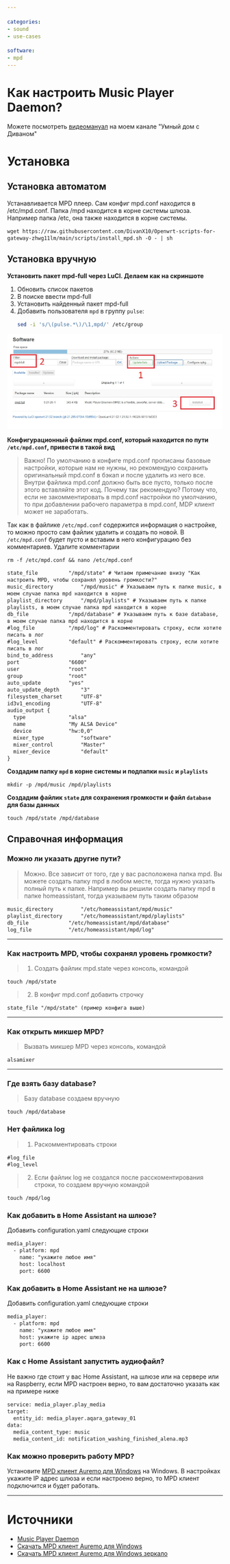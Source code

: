 ```yaml
---

categories:
- sound
- use-cases

software:
- mpd
---
```

# Как настроить Music Player Daemon?

Можете посмотреть [видеомануал](https://youtu.be/ur4laA1UsbI) на моем канале "Умный дом с Диваном"


# Установка

## Установка автоматом
Устанавливается MPD плеер. Сам конфиг mpd.conf находится в /etc/mpd.conf. Папка /mpd находится в корне системы шлюза. Например папка /etc, она также находится в корне системы.

```
wget https://raw.githubusercontent.com/DivanX10/Openwrt-scripts-for-gateway-zhwg11lm/main/scripts/install_mpd.sh -O - | sh
```

## Установка вручную

**Установить пакет mpd-full через LuCI. Делаем как на скриншоте**
1. Обновить список пакетов
2. В поиске ввести mpd-full
3. Установить найденный пакет mpd-full
4. Добавить пользователя `mpd` в группу `pulse`: 
   ```sh
   sed -i 's/\(pulse.*\)/\1,mpd/' /etc/group
   ```

![MPD](https://github.com/DivanX10/Openwrt-scripts-for-gateway-zhwg11lm/blob/main/image/install%20full-mpd.jpg)

**Конфигурационный файлик mpd.conf, который находится по пути `/etc/mpd.conf`, привести в такой вид**
> Важно! По умолчанию в конфиге mpd.conf прописаны базовые настройки, которые нам не нужны, но рекомендую сохранить оригинальный mpd.conf в бэкап и после удалить из него все. Внутри файлика mpd.conf должно быть все пусто, только после этого вставляйте этот код. Почему так рекомендую? Потому что, если не закомментировать в mpd.conf настройки по умолчанию, то при добавлении рабочего параметра в mpd.conf, MDP клиент может не заработать.

Так как в файлике `/etc/mpd.conf` содержится информация о настройке, то можно просто сам файлик удалить и создать по новой. В `/etc/mpd.conf` будет пусто и вставим в него конфигурацию без комментариев. Удалите комментарии

```
rm -f /etc/mpd.conf && nano /etc/mpd.conf
```

```
state_file			"/mpd/state" # Читаем примечание внизу "Как настроить MPD, чтобы сохранял уровень громкости?"
music_directory			"/mpd/music" # Указываем путь к папке music, в моем случае папка mpd находится в корне
playlist_directory		"/mpd/playlists" # Указываем путь к папке playlists, в моем случае папка mpd находится в корне
db_file 			"/mpd/database" # Указываем путь к базе database, в моем случае папка mpd находится в корне
#log_file			"/mpd/log" # Раскомментировать строку, если хотите писать в лог
#log_level			"default" # Раскомментировать строку, если хотите писать в лог
bind_to_address			"any"
port				"6600"
user				"root"
group				"root"
auto_update			"yes"
auto_update_depth		"3"
filesystem_charset		"UTF-8"
id3v1_encoding			"UTF-8"
audio_output {
  type				"alsa"
  name				"My ALSA Device"
  device			"hw:0,0"
  mixer_type			"software"
  mixer_control			"Master"
  mixer_device			"default"
}

```

**Создадим папку `mpd` в корне системы и подпапки `music` и `playlists`**

```
mkdir -p /mpd/music /mpd/playlists
```

**Создадим файлик `state` для сохранения громкости и файл `database` для базы данных**

```
touch /mpd/state /mpd/database
```

## Справочная информация

### Можно ли указать другие пути?
> Можно. Все зависит от того, где у вас расположена папка mpd. Вы можете создать папку mpd в любом месте, тогда нужно указать полный путь к папке. Например вы решили создать папку mpd в папке homeassistant, тогда указываем путь таким образом

```
music_directory			"/etc/homeassistant/mpd/music" 
playlist_directory		"/etc/homeassistant/mpd/playlists" 
db_file 			"/etc/homeassistant/mpd/database"
log_file			"/etc/homeassistant/mpd/log"
```

***

### Как настроить MPD, чтобы сохранял уровень громкости?
> 1. Создать файлик mpd.state через консоль, командой

```
touch /mpd/state
```

> 2. В конфиг mpd.conf добавить строчку
```
state_file "/mpd/state" (пример конфига выше)
```

***

### Как открыть микшер MPD?
> Вызвать микшер MPD через консоль, командой

```
alsamixer
```

***

### Где взять базу database?
> Базу database создаем вручную

```
touch /mpd/database
```
### Нет файлика log
> 1. Раскомментировать строки

```
#log_file 
#log_level
```

> 2. Если файлик log не создался после расскоментирования строки, то создаем вручную командой

```
touch /mpd/log
```

### Как добавить в Home Assistant на шлюзе?
Добавить configuration.yaml следующие строки

```
media_player:
  - platform: mpd
    name: "укажите любое имя"
    host: localhost
    port: 6600
```

### Как добавить в Home Assistant не на шлюзе?
Добавить configuration.yaml следующие строки

```
media_player:
  - platform: mpd
    name: "укажите любое имя"
    host: укажите ip адрес шлюза
    port: 6600
```

### Как с Home Assistant запустить аудиофайл?
Не важно где стоит у вас Home Assistant, на шлюзе или на сервере или на Raspberry, если MPD настроен верно, то вам достаточно указать как на примере ниже

```
service: media_player.play_media
target:
  entity_id: media_player.aqara_gateway_01
data:
  media_content_type: music
  media_content_id: notification_washing_finished_alena.mp3
```

### Как можно проверить работу MPD?
Установите [MPD клиент Auremo для Windows](https://code.google.com/archive/p/auremo/) на Windows. В настройках укажите IP адрес шлюза и если настроено верно, то MPD клиент подключится и будет работать.


***

# Источники
* [Music Player Daemon](https://www.home-assistant.io/integrations/mpd/)
* [Скачать MPD клиент Auremo для Windows](https://code.google.com/archive/p/auremo/)
* [Скачать MPD клиент Auremo для Windows зеркало](https://github.com/DivanX10/MPD-Server-Windows/raw/main/mpd%20client/Auremo-0.6.1-installer.exe)
